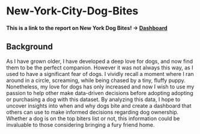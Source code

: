 # New-York-City-Dog-Bites
#### This is a link to the report on New York Dog Bites! -> [Dashboard](https://lookerstudio.google.com/reporting/db272abe-77fe-4810-b35a-b548c44501c8)

## Background 
As I have grown older, I have developed a deep love for dogs, and now find them to be the perfect companion. However it was not always this way, as I used to have a significant fear of dogs. I vividly recall a moment where I ran around in a circle, screaming, while being chased by a tiny, fluffy puppy. Nonetheless, my love for dogs has only increased and now I wish to use my passion to help other make data-driven decisions before adopting adopting or purchasing a dog with this dataset. By analyzing this data, I hope to uncover insights into when and why dogs bite and create a dashboard that others can use to make informed decisions regarding dog ownership. Whether a dog is on the top biters list or not, this information could be invaluable to those considering bringing a fury friend home.     
